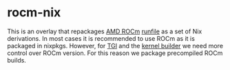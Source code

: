 # rocm-nix

This is an overlay that repackages [AMD ROCm](https://www.amd.com/en/products/software/rocm.html) [runfile](https://rocm.docs.amd.com/projects/install-on-linux/en/latest/install/rocm-runfile-installer.html) as a set of Nix derivations. In most cases it is recommended to use ROCm as it is packaged in nixpkgs. However, for [TGI](https://github.com/huggingface/text-generation-inference) and the [kernel builder](https://github.com/huggingface/kernel-builder) we need more control over ROCm version. For this reason we package precompiled ROCm builds.

